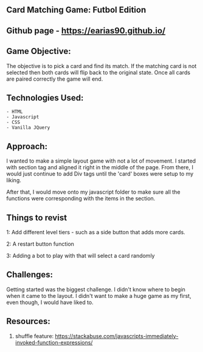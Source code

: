 ## Card Matching Game: Futbol Edition

## Github page - https://earias90.github.io/

## Game Objective: 

The objective is to pick a card and find its match. If the matching card is not selected then both cards will flip back to the original state. Once all cards are paired correctly the game will end.



## Technologies Used:


    - HTML
    - Javascript 
    - CSS 
    - Vanilla JQuery



## Approach: 

I wanted to make a simple layout game with not a lot of movement. I started with section tag and aligned it right in the middle of the page. From there, I would just continue to add Div tags until the 'card' boxes were setup to my liking. 

After that, I would move onto my javascript folder to make sure all the functions were corresponding with the items in the section.


## Things to revist

1: Add different level tiers - such as a side button that adds more cards.

2: A restart button function

3: Adding a bot to play with that will select a card randomly

## Challenges: 

Getting started was the biggest challenge. I didn't know where to begin when it came to the layout. I didn't want to make a huge game as my first, even though, I would have liked to. 


## Resources:

1) shuffle feature: https://stackabuse.com/javascripts-immediately-invoked-function-expressions/

